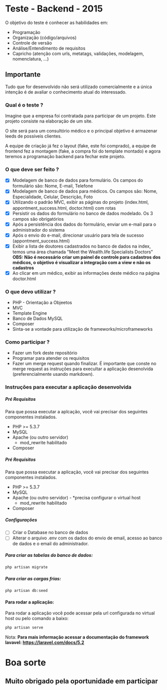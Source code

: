 # Teste - Backend - 2015
O objetivo do teste é conhecer as habilidades em:
- Programação
- Organização (código/arquivos)
- Controle de versão
- Análise/Entendimento de requisitos
- Capricho (atenção com urls, metatags, validações, modelagem, nomenclatura, ...)

## Importante
Tudo que for desenvolvido não será utilizado comercialmente e a única intenção é de avaliar o conhecimento atual do interessado.

### Qual é o teste ?
Imagine que a empresa foi contratada para participar de um projeto. Este projeto consiste na elaboração de um site.

O site será para um consultório médico e o principal objetivo é armazenar leeds de possíveis clientes.

A equipe de criação já fez o layout (fake, este foi comprado), a equipe de frontend fez a montagem (fake, a compra foi do template montado) e agora teremos a programação backend para fechar este projeto.

### O que deve ser feito ?
- [x] Modelagem de banco de dados para formulário. Os campos do formulário são: Nome, E-mail, Telefone
- [x] Modelagem de banco de dados para médicos. Os campos são: Nome, Especialidade, Celular, Descrição, Foto
- [x] Utilizando o padrão MVC, exibir as páginas do projeto (index.html, appontment_success.html, doctor.html) com rotas
- [x] Persistir os dados do formulário no banco de dados modelado. Os 3 campos são obrigatórios
- [x] Após a persistência dos dados do formulário, enviar um e-mail para o administrador do sistema
- [x] Após o envio do e-mail, direcionar usuário para tela de sucesso (appontment_success.html)
- [x] Exibir a lista de doutores cadastrados no banco de dados na index, temos uma área chamada "Meet the Wealth.life Specialists Doctors" **OBS: Não é necessário criar um painel de controle para cadastros dos médicos, o objetivo é visualizar a integração com a view e não os cadastros**
- [x] Ao clicar em um médico, exibir as informações deste médico na página doctor.html

### O que devo utilizar ?
- PHP - Orientação a Objeetos
- MVC
- Template Engine
- Banco de Dados MySQL
- Composer
- Sinta-se a vontade para utilização de frameworks/microframeworks

### Como participar ?
- Fazer um fork deste repositório
- Programar para atender os requisitos
- Fazer um merge request quando finalizar. É importante que conste no merge request as instruções para execultar a aplicação desenolvida (preferencialmente usando markdown).


### Instruções para executar a aplicação desenvolvida

##### Pré Requisitos

Para que possa executar a aplcação, você vai precisar dos seguintes componentes instalados.
- PHP >= 5.3.7
- MySQL
- Apache (ou outro servidor)
	- mod_rewrite habilitado
- Composer

##### Pré Requisitos

Para que possa executar a aplicação, você vai precisar dos seguintes componentes instalados.
- PHP >= 5.3.7
- MySQL
- Apache (ou outro servidor) - *precisa configurar o virtual host
	- mod_rewrite habilitado
- Composer

##### Configurações

- [ ] Criar o Database no banco de dados
- [ ] Alterar o arquivo .env com os dados do envio de email, acesso ao banco de dados e o email do administrador.

##### Para criar as tabelas do banco de dados:
```bat
php artisan migrate
```

##### Para criar as cargas frias:
```bat
php artisan db:seed
```

#### Para rodar a aplicação:

Para rodar a aplicação você pode acessar pela url configurada no virtual host ou pelo comando a baixo:
```bat
php artisan serve
```


Nota: **Para mais informação acessar a documentação do framework lavavel: https://laravel.com/docs/5.2**

# Boa sorte
## Muito obrigado pela oportunidade em participar

